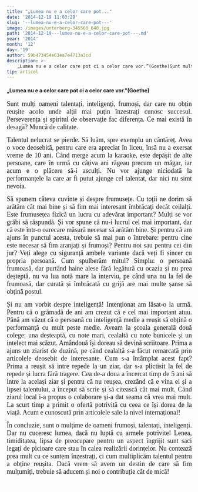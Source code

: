 ```yaml
---
title: "„Lumea nu e a celor care pot..."
date: '2014-12-19 11:03:29'
slug: '--lumea-nu-e-a-celor-care-pot---'
image: /images/unterberg-345560_640.jpg
path: '2014-12-19---lumea-nu-e-a-celor-care-pot---.md'
year: '2014'
month: '12'
day: '19'
author: 59b473454e63ea7e4713a3cd
description: >-
    „Lumea nu e a celor care pot ci a celor care vor.”(Goethe)Sunt mulți oameni talentați, inteligenți, frumoși, dar care nu obțin reușite acolo unde alții mai puțin înzestrați cunosc succesul. Persevere
tip: articol
---
```

<div class="kg-card-markdown"><h4>„Lumea nu e a celor care pot ci a celor care vor.”(Goethe)</h4>
<p align="JUSTIFY"><span style="font-family: Times New Roman,serif;"><span style="font-size: large;">Sunt mulți oameni talentați, inteligenți, frumoși, dar care nu obțin reușite acolo unde alții mai puțin înzestrați cunosc succesul. Perseverența și spiritul de observație fac diferența. Ce mai există în desagă? Muncă de calitate.</span></span></p>
<p align="JUSTIFY"><span style="font-family: Times New Roman,serif;"><span style="font-size: large;">Talentul nelucrat se pierde. Să luăm, spre exemplu un cântăreț. Avea o voce deosebită, pentru care era apreciat în liceu, însă nu a exersat vreme de 10 ani. Când merge acum la karaoke, este depășit de alte persoane, care în urmă cu câțiva ani răgeau precum un măgar, iar acum e o plăcere să-i asculți. Nu vor ajunge niciodată la performanțele la care ar fi putut ajunge cel talentat, dar nici nu simt nevoia.</span></span></p>
<p align="JUSTIFY"><span style="font-family: Times New Roman,serif;"><span style="font-size: large;">Să spunem câteva cuvinte și despre frumusețe. Cu toții ne dorim să arătăm cât mai bine și să fim mai interesant îmbrăcați decât ceilalți. Este frumusețea fizică un lucru cu adevărat important? Mulți se vor grăbi să răspundă. Și vor spune că nu-i lucrul cel mai important, dar că este într-o oarecare măsură necesar să arătăm bine. Și pentru că am ajuns în punctul acesta, trebuie să mai pun o întrebare: pentru cine este necesar să fim aranjați și frumoși? Pentru noi sau pentru cei din jur? Veți alege cu siguranță ambele variante dacă veți fi sincer cu propria persoană. Cum spulberăm mitul? Simplu: o persoană frumoasă, dar purtând haine alese fără legătură cu ocazia și nu prea deșteptă, nu va lua notă mare la interviu, pe când una nu la fel de frumoasă, dar curată și îmbrăcată cu grijă are mai multe șanse să obțină postul.</span></span></p>
<p align="JUSTIFY"><span style="font-family: Times New Roman,serif;"><span style="font-size: large;">Și nu am vorbit despre inteligență! Intenționat am lăsat-o la urmă. Pentru că o grămadă de ani am crezut că e cel mai important atuu. Până am văzut că o persoană cu inteligență medie a reușit să obțină o performanță cu mult peste medie. Aveam la școala generală două colege: una deșteaptă, cu note mari, cealaltă cu note bunicele și un intelect mai scăzut. Amândouă își doreau să devină scriitoare. Prima a ajuns un ziarist de duzină, pe când cealaltă s-a făcut remarcată prin articolele deosebit de interesante. Cum s-a întâmplat acest fapt? Prima a reușit să intre repede la un ziar, dar s-a plictisit la fel de repede și lucra fără tragere. Cea de-a doua a încercat timp de 5 ani să intre la același ziar și pentru că nu reușea, crezând că e vina ei și a lipsei talentului, a început să scrie și să citească cât mai mult. Când ziarul local i-a propus o colaborare și-a dat seama că vrea mai mult. La scurt timp a primit o ofertă potrivită cu ceea ce își dorea de la viață. Acum e cunoscută prin articolele sale la nivel internațional!</span></span></p>
<p align="JUSTIFY"><span style="font-family: Times New Roman,serif;"><span style="font-size: large;">În concluzie, sunt o mulțime de oameni frumoși, talentați, inteligenți. Dar nu cuceresc lumea, dacă nu luptă cu armele potrivite! Lenea, timiditatea, lipsa de preocupare pentru un aspect îngrijit sunt saci legați de picioare care stau în calea realizării dorințelor. Nu contează prea mult cu ce suntem înzestrați, ci cum multiplicăm talentul pentru a obține reușita. Dacă vrem să avem un destin de care să fim mulțumiți, trebuie să aducem și noi o contribuție cât de mică! </span></span></p>
<p align="JUSTIFY"> </p>
<p align="JUSTIFY"><span style="color: #ffffff;">,Lumea nu e a celor care pot, ci a celor care vor (Goethe)</span></p>
</div>
    